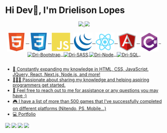 <h1>Hi Dev🫡, I'm Drielison Lopes</h1>

<div align="center">
  <a href="https://github.com/DrielisonLopes">
  <img height="180em" src="https://github-readme-stats.vercel.app/api?username=DrielisonLopes&show_icons=true&theme=algolia&count_private=true"/>
  <img height="180em" src="https://github-readme-stats.vercel.app/api/top-langs/?username=DrielisonLopes&layout=compact&langs_count=7&theme=algolia"/>
</div>
  
<div align="center" style="display: inline_block"><br>
  <img align="center" alt="Dri-HTML" height="60" width="60" src="https://raw.githubusercontent.com/devicons/devicon/master/icons/html5/html5-original.svg">&ensp;
  <img align="center" alt="Dri-CSS" height="60" width="60" src="https://raw.githubusercontent.com/devicons/devicon/master/icons/css3/css3-original.svg">&ensp;
  <img align="center" alt="Dri-Js" height="60" width="60" src="https://raw.githubusercontent.com/devicons/devicon/master/icons/javascript/javascript-plain.svg">&ensp;
  <img align="center" alt="Dri-JQuery" height="60" width="60" src="https://raw.githubusercontent.com/devicons/devicon/master/icons/jquery/jquery-original.svg">&ensp;
  <img align="center" alt="Dri-React" height="60" width="60" src="https://raw.githubusercontent.com/devicons/devicon/master/icons/react/react-original.svg">&ensp;       <img align="center" alt="Dri-Angular" height="60" width="60" src="https://raw.githubusercontent.com/devicons/devicon/master/icons/angularjs/angularjs-original.svg">&ensp;
  <img align="center" alt="Dri-Csharp" height="60" width="60" src="https://raw.githubusercontent.com/devicons/devicon/master/icons/csharp/csharp-original.svg">&ensp;
  <img align="center" alt="Dri-Bootstrap" height="60" width="60" rel="stylesheet" src="https://cdn.jsdelivr.net/gh/devicons/devicon/icons/bootstrap/bootstrap-plain.svg">&ensp;
  <img align="center" alt="Dri-SASS" height="60" width="60" rel="stylesheet" src="https://cdn.jsdelivr.net/gh/devicons/devicon/icons/sass/sass-original.svg">
  <img align="center" alt="Dri-Node" height="60" width="60" src="https://cdn.jsdelivr.net/gh/devicons/devicon/icons/nodejs/nodejs-original.svg">&ensp;  
  <img align="center" alt="Dri-SQL" height="60" width="60" rel="stylesheet" src="https://cdn.jsdelivr.net/gh/devicons/devicon/icons/mysql/mysql-original.svg">&ensp;
</div>
  
  ##
  <img align="left" alt="" height="200" style="border-radius:50px;" src="https://share-cdn.picrew.me/shareImg/org/202201/684058_PSo4IfPE.png">
  
- 🌱 Constantly expanding my knowledge in HTML, CSS, JavaScript, JQuery, React, Next.js, Node.js, and more!
- 👨🏻‍💻 Passionate about sharing my knowledge and helping aspiring programmers get started.
- 💬 Feel free to reach out to me for assistance or any questions you may have ;)
- 🎮 I have a list of more than 500 games that I've successfully completed on different platforms (Nitendo, PS, Mobile...)
- 💻 <a href="https://drielison-lopes.vercel.app/">Portfolio
 
<div> 
  <a href ="mailto:drielisonl@gmail.com"><img src="https://img.shields.io/badge/Gmail-D14836?style=for-the-badge&logo=gmail&logoColor=white" target="_blank"></a>
  <a href="https://www.linkedin.com/in/drielison-lopes/" target="_blank"><img src="https://img.shields.io/badge/-LinkedIn-%230077B5?style=for-the-badge&logo=linkedin&logoColor=white" target="_blank"></a> 
  <a href = "https://web.whatsapp.com/send?phone=351937917541" target="_blank"><img src="https://img.shields.io/badge/WhatsApp-25D366?style=for-the-badge&logo=whatsapp&logoColor=white" target="_blank"></a>
  <a href = "https://codepen.io/drielisonlopes"><img src="https://img.shields.io/badge/Codepen-000000?style=for-the-badge&logo=codepen&logoColor=white" target="_blank"></a>
</div>
